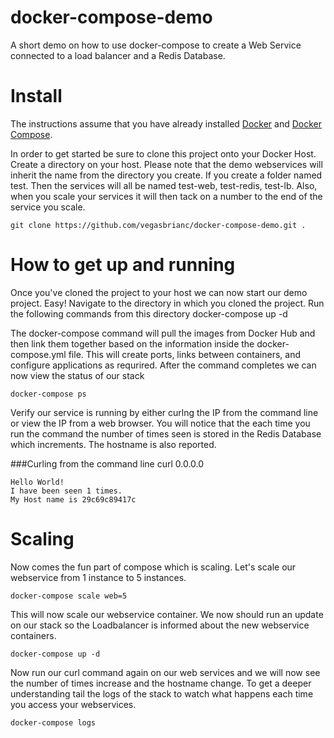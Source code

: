 # docker-compose-demo
A short demo on how to use docker-compose to create a Web Service connected to a load balancer and a Redis Database. 

# Install
The instructions assume that you have already installed [Docker](https://docs.docker.com/installation/) and [Docker Compose](https://docs.docker.com/compose/install/). 

In order to get started be sure to clone this project onto your Docker Host. Create a directory on your host. Please note that the demo webservices will inherit the name from the directory you create. If you create a folder named test. Then the services will all be named test-web, test-redis, test-lb. Also, when you scale your services it will then tack on a number to the end of the service you scale. 

    git clone https://github.com/vegasbrianc/docker-compose-demo.git .

# How to get up and running
Once you've cloned the project to your host we can now start our demo project. Easy! Navigate to the directory in which you cloned the project. Run the following commands from this directory 
    docker-compose up -d

The  docker-compose command will pull the images from Docker Hub and then link them together based on the information inside the docker-compose.yml file. This will create ports, links between containers, and configure applications as requrired. After the command completes we can now view the status of our stack

    docker-compose ps

Verify our service is running by either curlng the IP from the command line or view the IP from a web browser. You will notice that the each time you run the command the number of times seen is stored in the Redis Database which increments. The hostname is also reported.

###Curling from the command line
    curl 0.0.0.0
    
    Hello World!
    I have been seen 1 times.
    My Host name is 29c69c89417c

# Scaling
Now comes the fun part of compose which is scaling. Let's scale our webservice from 1 instance to 5 instances.

    docker-compose scale web=5
    
This will now scale our webservice container. We now should run an update on our stack so the Loadbalancer is informed about the new webservice containers.

    docker-compose up -d

Now run our curl command again on our web services and we will now see the number of times increase and the hostname change. To get a deeper understanding tail the logs of the stack to watch what happens each time you access your webservices.

    docker-compose logs

